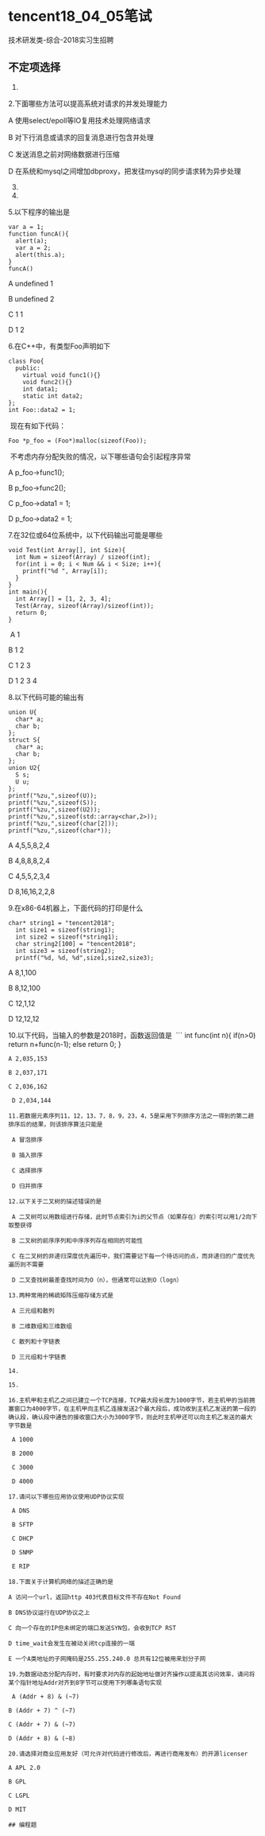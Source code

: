 # tencent18_04_05笔试
技术研发类-综合-2018实习生招聘
## 不定项选择
1.

2.下面哪些方法可以提高系统对请求的并发处理能力

  A 使用select/epoll等IO复用技术处理网络请求

  B 对下行消息或请求的回复消息进行包含并处理
  
  C 发送消息之前对网络数据进行压缩
  
  D 在系统和mysql之间增加dbproxy，把发往mysql的同步请求转为异步处理

3.

4.

5.以下程序的输出是
  ```
  var a = 1;
  function funcA(){
    alert(a);
    var a = 2;
    alert(this.a);
  }
  funcA()
  ```
  A undefined 1
  
  B undefined 2
  
  C 1 1
  
  D 1 2
  
6.在C++中，有类型Foo声明如下
  ```
  class Foo{
    public:
      virtual void func1(){}
      void func2(){}
      int data1;
      static int data2;
  };
  int Foo::data2 = 1;
  ```
  现在有如下代码：
  ```
  Foo *p_foo = (Foo*)malloc(sizeof(Foo));
  ```
  不考虑内存分配失败的情况，以下哪些语句会引起程序异常
  
  A p_foo->func1();
  
  B p_foo->func2();
  
  C p_foo->data1 = 1;
  
  D p_foo->data2 = 1;

7.在32位或64位系统中，以下代码输出可能是哪些
  ```
  void Test(int Array[], int Size){
    int Num = sizeof(Array) / sizeof(int);
    for(int i = 0; i < Num && i < Size; i++){
      printf("%d ", Array[i]);
    }
  }
  int main(){
    int Array[] = [1, 2, 3, 4];
    Test(Array, sizeof(Array)/sizeof(int));
    return 0;
  }
  ```
  A 1
  
  B 1 2
  
  C 1 2 3 
  
  D 1 2 3 4

8.以下代码可能的输出有
  ```
  union U{
    char* a;
    char b;
  };
  struct S{
    char* a;
    char b;
  };
  union U2{
    S s;
    U u;
  };
  printf("%zu,",sizeof(U));
  printf("%zu,",sizeof(S));
  printf("%zu,",sizeof(U2));
  printf("%zu,",sizeof(std::array<char,2>));
  printf("%zu,",sizeof(char[2]));
  printf("%zu,",sizeof(char*));
  ```
  A 4,5,5,8,2,4
  
  B 4,8,8,8,2,4
  
  C 4,5,5,2,3,4
  
  D 8,16,16,2,2,8
  
9.在x86-64机器上，下面代码的打印是什么
  ```
  char* string1 = "tencent2018";
	int size1 = sizeof(string1);
	int size2 = sizeof(*string1);
	char string2[100] = "tencent2018";
	int size3 = sizeof(string2);
	printf("%d, %d, %d",size1,size2,size3);
  ```
  A 8,1,100
  
  B 8,12,100
  
  C 12,1,12
  
  D 12,12,12

10.以下代码，当输入的参数是2018时，函数返回值是
  ```
  int func(int n){
	if(n>0)
		return n+func(n-1);
	else
		return 0;
  }
  ```
  A 2,035,153
  
  B 2,037,171
  
  C 2,036,162
  
  D 2,034,144

11.若数据元素序列11，12，13，7，8，9，23，4，5是采用下列排序方法之一得到的第二趟排序后的结果，则该排序算法只能是
  
  A 冒泡排序
  
  B 插入排序
  
  C 选择排序
  
  D 归并排序

12.以下关于二叉树的描述错误的是

  A 二叉树可以用数组进行存储，此时节点索引为i的父节点（如果存在）的索引可以用1/2向下取整获得
  
  B 二叉树的前序序列和中序序列存在相同的可能性
  
  C 在二叉树的非递归深度优先遍历中，我们需要记下每一个待访问的点，而非递归的广度优先遍历则不需要
  
  D 二叉查找树最差查找时间为O（n），但通常可以达到O（logn）

13.两种常用的稀疏矩阵压缩存储方式是

  A 三元组和散列
  
  B 二维数组和三维数组
  
  C 散列和十字链表
  
  D 三元组和十字链表

14.

15.

16.主机甲和主机乙之间已建立一个TCP连接，TCP最大段长度为1000字节，若主机甲的当前拥塞窗口为4000字节，在主机甲向主机乙连接发送2个最大段后，成功收到主机乙发送的第一段的确认段，确认段中通告的接收窗口大小为3000字节，则此时主机甲还可以向主机乙发送的最大字节数是

  A 1000
  
  B 2000
  
  C 3000
  
  D 4000

17.请问以下哪些应用协议使用UDP协议实现

  A DNS
  
  B SFTP
  
  C DHCP
  
  D SNMP
  
  E RIP

18.下面关于计算机网络的描述正确的是

  A 访问一个url，返回http 403代表目标文件不存在Not Found
  
  B DNS协议运行在UDP协议之上
  
  C 向一个存在的IP但未绑定的端口发送SYN包，会收到TCP RST
  
  D time_wait会发生在被动关闭tcp连接的一端
  
  E 一个A类地址的子网掩码是255.255.240.0 总共有12位被用来划分子网

19.为数据动态分配内存时，有时要求对内存的起始地址做对齐操作以提高其访问效率，请问将某个指针地址Addr对齐到8字节可以使用下列哪条语句实现

  A (Addr + 8) & (~7)
  
  B (Addr + 7) ^ (~7)
  
  C (Addr + 7) & (~7)
  
  D (Addr + 8) & (~8)

20.请选择对商业应用友好（可允许对代码进行修改后，再进行商用发布）的开源licenser
  
  A APL 2.0
  
  B GPL
  
  C LGPL
  
  D MIT

## 编程题
